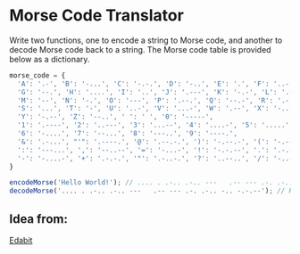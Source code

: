 # Morse Code Translator

Write two functions, one to encode a string to Morse code, and another to decode Morse code back to a string. The Morse code table is provided below as a dictionary.

```javascript
morse_code = {
  'A': '.-', 'B': '-...', 'C': '-.-.', 'D': '-..', 'E': '.', 'F': '..-.',
  'G': '--.', 'H': '....', 'I': '..', 'J': '.---', 'K': '-.-', 'L': '.-..',
  'M': '--', 'N': '-.', 'O': '---', 'P': '.--.', 'Q': '--.-', 'R': '.-.',
  'S': '...', 'T': '-', 'U': '..-', 'V': '...-', 'W': '.--', 'X': '-..-',
  'Y': '-.--', 'Z': '--..', ' ': ' ', '0': '-----',
  '1': '.----', '2': '..---', '3': '...--', '4': '....-', '5': '.....',
  '6': '-....', '7': '--...', '8': '---..', '9': '----.',
  '&': '.-...', "'": '.----.', '@': '.--.-.', ')': '-.--.-', '(': '-.--.',
  ':': '---...', ',': '--..--', '=': '-...-', '!': '-.-.--', '.': '.-.-.-',
  '-': '-....-', '+': '.-.-.', '"': '.-..-.', '?': '..--..', '/': '-..-.'
}

encodeMorse('Hello World!'); // .... . .-.. .-.. ---   .-- --- .-. .-.. -.. -.-.--
decodeMorse('.... . .-.. .-.. ---   .-- --- .-. .-.. -.. -.-.--'); // HELLO WORLD!
```

## Idea from:
[Edabit](https://edabit.com/challenge/5bYXQfpyoithnQisa)